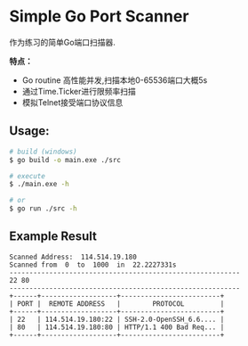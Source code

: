 # Simple Go Port Scanner
作为练习的简单Go端口扫描器.

**特点：**
 * Go routine 高性能并发,扫描本地0-65536端口大概5s
 * 通过Time.Ticker进行限频率扫描
 * 模拟Telnet接受端口协议信息

## Usage: 

```sh
# build (windows)
$ go build -o main.exe ./src 

# execute
$ ./main.exe -h

# or
$ go run ./src -h
```

## Example Result

```
Scanned Address:  114.514.19.180
Scanned from  0  to  1000  in  22.2227331s
----------------------------------------------------------
22 80
----------------------------------------------------------
+------+-------------------+-------------------------+
| PORT |  REMOTE ADDRESS   |        PROTOCOL         |
+------+-------------------+-------------------------+
| 22   | 114.514.19.180:22 | SSH-2.0-OpenSSH_6.6.... |
| 80   | 114.514.19.180:80 | HTTP/1.1 400 Bad Req... |
+------+-------------------+-------------------------+
```